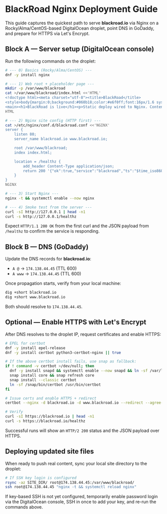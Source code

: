 # BlackRoad Nginx Deployment Guide

This guide captures the quickest path to serve **blackroad.io** via Nginx on a Rocky/Alma/CentOS-based DigitalOcean droplet, point DNS in GoDaddy, and prepare for HTTPS via Let's Encrypt.

## Block A — Server setup (DigitalOcean console)

Run the following commands on the droplet:

```bash
# --- 0) Basics (Rocky/Alma/CentOS) ---
dnf -y install nginx

# --- 1) Web root + placeholder page ---
mkdir -p /var/www/blackroad
cat >/var/www/blackroad/index.html <<'HTML'
<!doctype html><meta charset="utf-8"><title>BlackRoad</title>
<style>body{margin:0;background:#060b18;color:#e6f0ff;font:16px/1.6 system-ui;display:grid;place-items:center;height:100vh}main{max-width:640px;padding:24px;text-align:center}</style>
<main><h1>BlackRoad is live</h1><p>Static deploy wired to Nginx. Content incoming.</p></main>
HTML

# --- 2) Nginx site config (HTTP first) ---
cat >/etc/nginx/conf.d/blackroad.conf <<'NGINX'
server {
    listen 80;
    server_name blackroad.io www.blackroad.io;

    root /var/www/blackroad;
    index index.html;

    location = /healthz {
        add_header Content-Type application/json;
        return 200 '{"ok":true,"service":"blackroad","ts":"$time_iso8601"}';
    }
}
NGINX

# --- 3) Start Nginx ---
nginx -t && systemctl enable --now nginx

# --- 4) Smoke test from the server ---
curl -sI http://127.0.0.1 | head -n1
curl -s http://127.0.0.1/healthz
```

Expect `HTTP/1.1 200 OK` from the first curl and the JSON payload from `/healthz` to confirm the service is responding.

## Block B — DNS (GoDaddy)

Update the DNS records for **blackroad.io**:

- `A @` → `174.138.44.45` (TTL 600)
- `A www` → `174.138.44.45` (TTL 600)

Once propagation starts, verify from your local machine:

```bash
dig +short blackroad.io
dig +short www.blackroad.io
```

Both should resolve to `174.138.44.45`.

## Optional — Enable HTTPS with Let's Encrypt

After DNS resolves to the droplet IP, request certificates and enable HTTPS:

```bash
# EPEL for certbot
dnf -y install epel-release
dnf -y install certbot python3-certbot-nginx || true

# If the above certbot install fails, use snap as fallback:
if ! command -v certbot >/dev/null; then
  dnf -y install snapd && systemctl enable --now snapd && ln -sf /var/lib/snapd/snap /snap
  snap install core && snap refresh core
  snap install --classic certbot
  ln -sf /snap/bin/certbot /usr/bin/certbot
fi

# Issue certs and enable HTTPS + redirect
certbot --nginx -d blackroad.io -d www.blackroad.io --redirect --agree-tos -m you@example.com --non-interactive

# Verify
curl -sI https://blackroad.io | head -n1
curl -s https://blackroad.io/healthz
```

Successful runs will show an `HTTP/2 200` status and the JSON payload over HTTPS.

## Deploying updated site files

When ready to push real content, sync your local site directory to the droplet:

```bash
# If SSH key login is configured
rsync -az SITE_DIR/ root@174.138.44.45:/var/www/blackroad/
ssh root@174.138.44.45 "nginx -t && systemctl reload nginx"
```

If key-based SSH is not yet configured, temporarily enable password login via the DigitalOcean console, SSH in once to add your key, and re-run the commands above.
```
